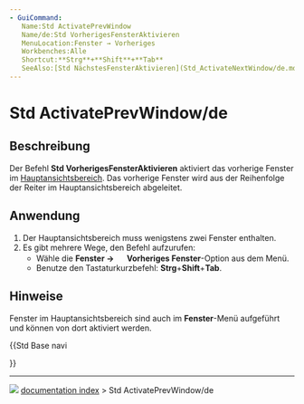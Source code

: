 ```yaml
---
- GuiCommand:
   Name:Std ActivatePrevWindow
   Name/de:Std VorherigesFensterAktivieren
   MenuLocation:Fenster → Vorheriges
   Workbenches:Alle
   Shortcut:**Strg**+**Shift**+**Tab**
   SeeAlso:[Std NächstesFensterAktivieren](Std_ActivateNextWindow/de.md), [Std Fenster](Std_Windows/de.md)
---
```


# Std ActivatePrevWindow/de



## Beschreibung

Der Befehl **Std VorherigesFensterAktivieren** aktiviert das vorherige Fenster im [Hauptansichtsbereich](Main_view_area.md). Das vorherige Fenster wird aus der Reihenfolge der Reiter im Hauptansichtsbereich abgeleitet.



## Anwendung

1.  Der Hauptansichtsbereich muss wenigstens zwei Fenster enthalten.
2.  Es gibt mehrere Wege, den Befehl aufzurufen:
    -   Wähle die **Fenster → <img src="images/Std_ActivatePrevWindow.svg" width=16px> Vorheriges Fenster**-Option aus dem Menü.
    -   Benutze den Tastaturkurzbefehl: **Strg**+**Shift**+**Tab**.



## Hinweise

Fenster im Hauptansichtsbereich sind auch im **Fenster**-Menü aufgeführt und können von dort aktiviert werden.





{{Std Base navi

}}



---
![](images/Button_right.svg) [documentation index](../README.md) > Std ActivatePrevWindow/de
